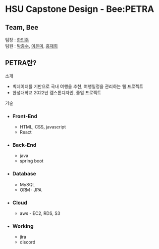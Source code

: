 # HSU Capstone Design - Bee:PETRA

## Team, Bee

팀장 : [한인주] <br/>
팀원 : [박종수], [이윤미], [홍재희]

## PETRA란?

소개

- 빅데이터를 기반으로 국내 여행을 추천, 여행일정을 관리하는 웹 프로젝트
- 한성대학교 2022년 캡스톤디자인, 졸업 프로젝트

기술

- ### Front-End
  - HTML, CSS, javascript
  - React
- ### Back-End
  - java
  - spring boot
- ### Database
  - MySQL
  - ORM : JPA
- ### Cloud
  - aws - EC2, RDS, S3
- ### Working
  - jira
  - discord

[한인주]: https://github.com/HanInJu
[박종수]: https://github.com/Bell-water
[이윤미]: https://github.com/Yoon159
[홍재희]: https://github.com/Jaehh
